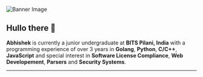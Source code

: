 ![Banner Image](https://github.com/abhishekspeer/abhishekspeer/blob/master/image/Banner.png)


## Hullo there 👋

**Abhishek** is currently a junior undergraduate at **BITS Pilani, India** with a programming experience of over 3 years in **Golang**,
**Python**, **C/C++**, **JavaScript** and special interest in **Software License Compliance**, **Web Developement**, **Parsers** and **Security Systems**.

---

